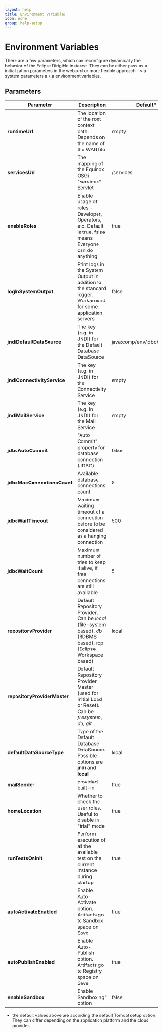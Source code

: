 ```yaml
---
layout: help
title: Environment Variables
icon: none
group: help-setup
---
```


Environment Variables
===

There are a few parameters, which can reconfigure dynamically the behavior of the Eclipse Dirigible instance. They can be either pass as a initialization parameters in the web.xml or more flexible approach - via system parameters a.k.a environment variables.


Parameters
---

Parameter     | Description | Default*
------------ | ----------- | --------
**runtimeUrl**   | The location of the root context path. Depends on the name of the WAR file | empty
**servicesUrl**   | The mapping of the Equinox OSGi "services" Servlet | /services
**enableRoles**   | Enable usage of roles - Developer, Operators, etc. Default is true, false means Everyone can do anything | true
**logInSystemOutput**   | Print logs in the System Output in addition to the standard logger. Workaround for some application servers | false
**jndiDefaultDataSource**   | The key (e.g. in JNDI) for the Default Database DataSource | java:comp/env/jdbc/DefaultDB
**jndiConnectivityService**   | The key (e.g. in JNDI) for the Connectivity Service  | empty
**jndiMailService**   | The key (e.g. in JNDI) for the Mail Service | empty
**jdbcAutoCommit**   | "Auto Commit" property for database connection (JDBC) | false
**jdbcMaxConnectionsCount**   | Available database connections count | 8
**jdbcWaitTimeout**   | Maximum waiting timeout of a connection before to be considered as a hanging connection | 500
**jdbcWaitCount**   | Maximum number of tries to keep it alive, if free connections are still available | 5
**repositoryProvider**   | Default Repository Provider. Can be *local* (file-system based), *db* (RDBMS based), rcp (Eclipse Workspace based)  | local
**repositoryProviderMaster**   | Default Repository Provider Master (used for Initial Load or Reset). Can be *filesystem*, *db*, *git* | 
**defaultDataSourceType**   | Type of the Default Database DataSource. Possible options are **jndi** and **local** | local
**mailSender**   | provided built-in | true
**homeLocation**   | Whether to check the user roles. Useful to disable in "trial" mode | true
**runTestsOnInit**   | Perform execution of all the available test on the current instance during startup | true
**autoActivateEnabled**   | Enable Auto-Activate option. Artifacts go to Sandbox space on Save | true
**autoPublishEnabled**   | Enable Auto-Publish option. Artifacts go to Registry space on Save | true
**enableSandbox**   | Enable Sandboxing" option | false



* the default values above are according the default Tomcat setup option. They can differ depending on the application platform and the cloud provider.

